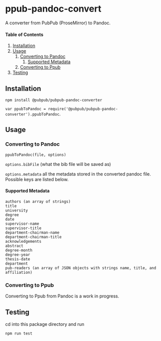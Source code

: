 # ppub-pandoc-convert

A converter from PubPub (ProseMirror) to Pandoc.

#### Table of Contents

1. [Installation](#install)
2. [Usage](#usage)
	1. [Converting to Pandoc](#pandoc-convert)
		1. [Supported Metadata](#metadata)
	2. [Converting to Ppub](#ppub-convert)
3. [Testing](#test)



<a id='install'></a>
## Installation
`npm install @pubpub/pubpub-pandoc-converter`

`var ppubToPandoc = require('@pubpub/pubpub-pandoc-converter').ppubToPandoc`.

<a id='usage'></a>

## Usage


<a id='pandoc-convert'></a>
### Converting to Pandoc

`ppubToPandoc(file, options)`

`options.bibFile` (what the bib file will be saved as)

`options.metadata` all the metadata stored in the converted pandoc file. Possible keys are listed below.


<a id='metadata'></a>
#### Supported Metadata

```
authors (an array of strings)
title
university
degree
date
supervisor-name
supervisor-title
department-chairman-name
department-chairman-title
acknowledgements
abstract
degree-month
degree-year
thesis-date
department
pub-readers (an array of JSON objects with strings name, title, and affiliation)
```

<a id='ppub-convert'></a>
### Converting to Ppub

Converting to Ppub from Pandoc is a work in progress.

<a id='test'></a>
## Testing

cd into this package directory and run

`npm run test`
